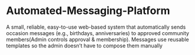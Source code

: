 # Automated-Messaging-Platform
A small, reliable, easy-to-use web-based system that automatically sends occasion messages (e.g., birthdays, anniversaries) to approved community members(Admin controls approval &amp; membership). Messages use reusable templates so the admin doesn’t have to compose them manually
